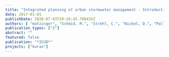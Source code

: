 ```yaml
---
title: "Integrated planning of urban stormwater management - Introduction to the KURAS-approach from Berlin, Germany"
date: 2017-01-01
publishDate: 2020-07-03T20:16:45.709435Z
authors: [ "matzinger", "Schmid, M.", "Strehl, C.", "Nickel, D.", "Pallasch, M.", "Kaiser, D.", "Möller, C.", "Leßmann, D.", "von Tils, R.", "Säumel, I.", "Winkler, A.", "Heinzmann, B.", "Reichmann, B.", "sonnenberg", "Rehfeld-Klein, M.", "rouault" ]
publication_types: ["2"]
abstract: ""
featured: false
publication: "*ICUD*"
projects: ["kuras"]
---
```


